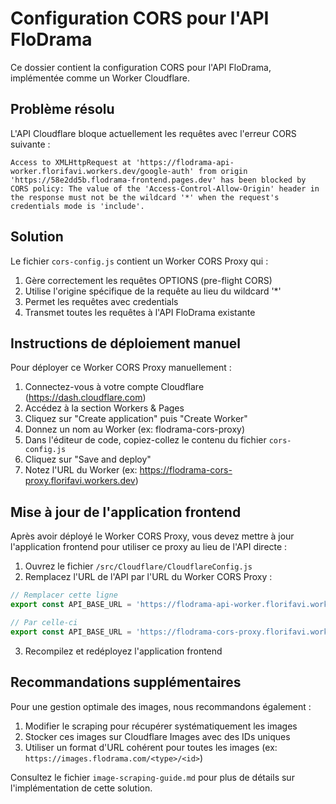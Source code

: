 # Configuration CORS pour l'API FloDrama

Ce dossier contient la configuration CORS pour l'API FloDrama, implémentée comme un Worker Cloudflare.

## Problème résolu

L'API Cloudflare bloque actuellement les requêtes avec l'erreur CORS suivante :

```
Access to XMLHttpRequest at 'https://flodrama-api-worker.florifavi.workers.dev/google-auth' from origin 'https://58e2dd5b.flodrama-frontend.pages.dev' has been blocked by CORS policy: The value of the 'Access-Control-Allow-Origin' header in the response must not be the wildcard '*' when the request's credentials mode is 'include'.
```

## Solution

Le fichier `cors-config.js` contient un Worker CORS Proxy qui :

1. Gère correctement les requêtes OPTIONS (pre-flight CORS)
2. Utilise l'origine spécifique de la requête au lieu du wildcard '*'
3. Permet les requêtes avec credentials
4. Transmet toutes les requêtes à l'API FloDrama existante

## Instructions de déploiement manuel

Pour déployer ce Worker CORS Proxy manuellement :

1. Connectez-vous à votre compte Cloudflare (https://dash.cloudflare.com)
2. Accédez à la section Workers & Pages
3. Cliquez sur "Create application" puis "Create Worker"
4. Donnez un nom au Worker (ex: flodrama-cors-proxy)
5. Dans l'éditeur de code, copiez-collez le contenu du fichier `cors-config.js`
6. Cliquez sur "Save and deploy"
7. Notez l'URL du Worker (ex: https://flodrama-cors-proxy.florifavi.workers.dev)

## Mise à jour de l'application frontend

Après avoir déployé le Worker CORS Proxy, vous devez mettre à jour l'application frontend pour utiliser ce proxy au lieu de l'API directe :

1. Ouvrez le fichier `/src/Cloudflare/CloudflareConfig.js`
2. Remplacez l'URL de l'API par l'URL du Worker CORS Proxy :

```javascript
// Remplacer cette ligne
export const API_BASE_URL = 'https://flodrama-api-worker.florifavi.workers.dev';

// Par celle-ci
export const API_BASE_URL = 'https://flodrama-cors-proxy.florifavi.workers.dev';
```

3. Recompilez et redéployez l'application frontend

## Recommandations supplémentaires

Pour une gestion optimale des images, nous recommandons également :

1. Modifier le scraping pour récupérer systématiquement les images
2. Stocker ces images sur Cloudflare Images avec des IDs uniques
3. Utiliser un format d'URL cohérent pour toutes les images (ex: `https://images.flodrama.com/<type>/<id>`)

Consultez le fichier `image-scraping-guide.md` pour plus de détails sur l'implémentation de cette solution.

